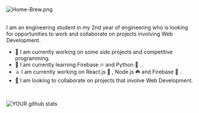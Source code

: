 <div style="text-align:center>
<h1><strong> Hello there 👋 My name is GSS Akash. </strong></h1> 
</div>
<br />

  [![Home-Brew.png](https://i.postimg.cc/nLNSCg7C/Home-Brew.png)](https://postimg.cc/PLzQ76Sj) 
<br /><br />

I am an engineering student in my 2nd year of engineering who is looking for opportunities to work and collaborate on projects involving Web Development.

- 🔭 I am currently working on some side projects and competitive programming.
- 🌱 I am currently learning Firebase 🔥 and Python 🐍 . 
- ⚔️ I am currently working on React.js 💙 , Node.js ☘️ and Firebase 🧡 . 
- 🤝 I am looking to collaborate on projects that involve Web Development.
<br />


![YOUR github stats](https://github-readme-stats.vercel.app/api?username=gssakash)


